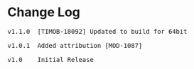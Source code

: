 # Change Log
<pre>
v1.1.0  [TIMOB-18092] Updated to build for 64bit

v1.0.1	Added attribution [MOD-1087]
	
v1.0    Initial Release
